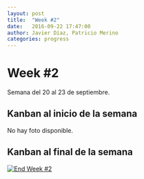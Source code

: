 ```yaml
---
layout: post
title:  "Week #2"
date:   2016-09-22 17:47:00
author: Javier Díaz, Patricio Merino
categories: progress
---
```


# Week #2

Semana del 20 al 23 de septiembre.

## Kanban al inicio de la semana
No hay foto disponible.

## Kanban al final de la semana

[![End Week #2]({{site.baseurl}}/assets/week-progress/w2-end.jpg)]({{site.baseurl}}/assets/week-progress/w2-end-hq.jpg)
